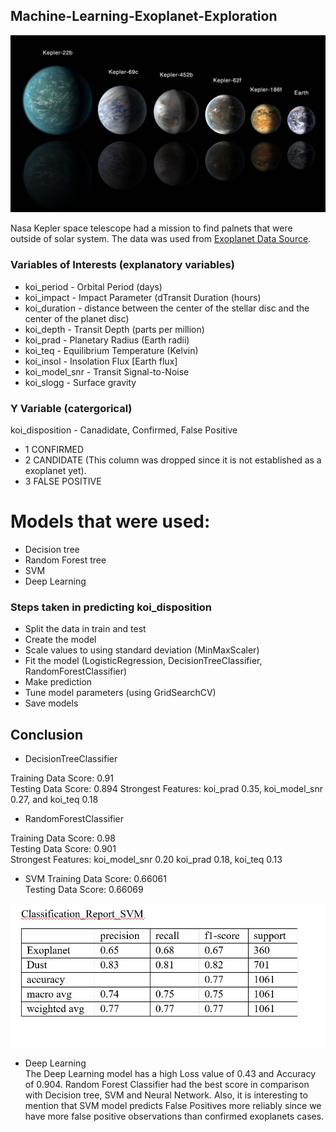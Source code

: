 ## Machine-Learning-Exoplanet-Exploration

![exoplanets](Images/exoplanets.jpg)

Nasa Kepler space telescope had a mission to find palnets that were outside of solar system. The data was used from [Exoplanet Data Source](https://www.kaggle.com/nasa/kepler-exoplanet-search-results).

### Variables of Interests (explanatory variables)
* koi_period - Orbital Period (days)
* koi_impact - Impact Parameter (dTransit Duration (hours)
* koi_duration - distance between the center of the stellar disc and the center of the planet disc)
* koi_depth - Transit Depth (parts per million)
* koi_prad - Planetary Radius (Earth radii)
* koi_teq - Equilibrium Temperature (Kelvin)
* koi_insol - Insolation Flux [Earth flux]
* koi_model_snr - Transit Signal-to-Noise
* koi_slogg - Surface gravity

### Y Variable (catergorical)
koi_disposition - Canadidate, Confirmed, False Positive
* 1 CONFIRMED
* 2 CANDIDATE (This column was dropped since it is not established as a exoplanet yet).
* 3 FALSE POSITIVE

# Models that were used:
 * Decision tree
 * Random Forest tree
 * SVM
 * Deep Learning
 
 ### Steps taken in predicting koi_disposition

 * Split the data in train and test
 * Create the model
 * Scale values to using standard deviation (MinMaxScaler)
 * Fit the model (LogisticRegression, DecisionTreeClassifier, RandomForestClassifier)
 * Make prediction
 * Tune model parameters (using GridSearchCV)
 * Save models

## Conclusion

* DecisionTreeClassifier

Training Data Score: 0.91  
Testing Data Score: 0.894 
Strongest Features: koi_prad 0.35, koi_model_snr 0.27, and koi_teq 0.18  

* RandomForestClassifier

Training Data Score: 0.98   
Testing Data Score: 0.901  
Strongest Features: koi_model_snr 0.20 koi_prad 0.18, koi_teq 0.13  

* SVM 
Training Data Score: 0.66061  
Testing Data Score: 0.66069  

![svm](Images/svm.jpg)

* Deep Learning  
The Deep Learning model has a high Loss value of 0.43 and Accuracy of 0.904. Random Forest Classifier had the best score in comparison with Decision tree, SVM and Neural Network. Also, it is interesting to mention that SVM model predicts False Positives more reliably since we have more false positive observations than confirmed exoplanets cases.  
